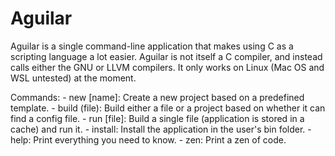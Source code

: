 # Aguilar


Aguilar is a single command-line application that makes using C as a scripting language a lot easier. Aguilar is not itself a C compiler, and instead calls either the GNU or LLVM compilers. It only works on Linux (Mac OS and WSL untested) at the moment.

Commands:
    - new [name]: Create a new project based on a predefined template.
    - build (file): Build either a file or a project based on whether it can find a config file.
    - run [file]: Build a single file (application is stored in a cache) and run it.
    - install: Install the application in the user's bin folder.
    - help: Print everything you need to know.
    - zen: Print a zen of code.
